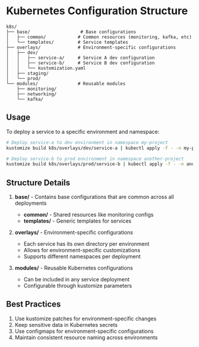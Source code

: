 # Kubernetes Configuration Structure

```
k8s/
├── base/                   # Base configurations
│   ├── common/            # Common resources (monitoring, kafka, etc)
│   └── templates/         # Service templates
├── overlays/              # Environment-specific configurations
│   ├── dev/
│   │   ├── service-a/     # Service A dev configuration
│   │   ├── service-b/     # Service B dev configuration
│   │   └── kustomization.yaml
│   ├── staging/
│   └── prod/
└── modules/               # Reusable modules
    ├── monitoring/       
    ├── networking/
    └── kafka/
```

## Usage

To deploy a service to a specific environment and namespace:

```bash
# Deploy service-a to dev environment in namespace my-project
kustomize build k8s/overlays/dev/service-a | kubectl apply -f - -n my-project

# Deploy service-b to prod environment in namespace another-project
kustomize build k8s/overlays/prod/service-b | kubectl apply -f - -n another-project
```

## Structure Details

1. **base/** - Contains base configurations that are common across all deployments
   - **common/** - Shared resources like monitoring configs
   - **templates/** - Generic templates for services

2. **overlays/** - Environment-specific configurations
   - Each service has its own directory per environment
   - Allows for environment-specific customizations
   - Supports different namespaces per deployment

3. **modules/** - Reusable Kubernetes configurations
   - Can be included in any service deployment
   - Configurable through kustomize parameters

## Best Practices

1. Use kustomize patches for environment-specific changes
2. Keep sensitive data in Kubernetes secrets
3. Use configmaps for environment-specific configurations
4. Maintain consistent resource naming across environments
